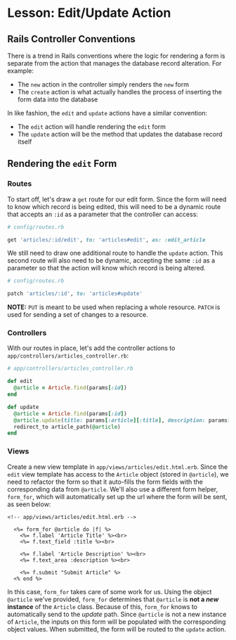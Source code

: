 # Lesson: Edit/Update Action

## Rails Controller Conventions

There is a trend in Rails conventions where the logic for rendering a form is separate from the action that manages the database record alteration. For example:

- The `new` action in the controller simply renders the `new` form
- The `create` action is what actually handles the process of inserting the form data into the database

In like fashion, the `edit` and `update` actions have a similar convention:

- The `edit` action will handle rendering the `edit` form
- The `update` action will be the method that updates the database record itself

## Rendering the `edit` Form

### Routes

To start off, let's draw a `get` route for our edit form. Since the form will need to know which record is being edited, this will need to be a dynamic route that accepts an `:id` as a parameter that the controller can access:

```ruby
# config/routes.rb

get 'articles/:id/edit', to: 'articles#edit', as: :edit_article
```

We still need to draw one additional route to handle the `update` action. This second route will also need to be dynamic, accepting the same `:id` as a parameter so that the action will know which record is being altered.

```ruby
# config/routes.rb

patch 'articles/:id', to: 'articles#update'
```

**NOTE:** `PUT` is meant to be used when replacing a whole resource. `PATCH` is used for sending a set of changes to a resource.

### Controllers

With our routes in place, let's add the controller actions to `app/controllers/articles_controller.rb`:

```ruby
# app/controllers/articles_controller.rb

def edit
  @article = Article.find(params[:id])
end

def update
  @article = Article.find(params[:id])
  @article.update(title: params[:article][:title], description: params[:article][:description])
  redirect_to article_path(@article)
end
```

### Views

Create a new view template in `app/views/articles/edit.html.erb`. Since the `edit` view template has access to the `Article` object (stored in `@article`), we need to refactor the form so that it auto-fills the form fields with the corresponding data from `@article`. We'll also use a different form helper, `form_for`, which will automatically set up the url where the form will be sent, as seen below:

```erb
<!-- app/views/articles/edit.html.erb -->

  <%= form_for @article do |f| %>
    <%= f.label 'Article Title' %><br>
    <%= f.text_field :title %><br>

    <%= f.label 'Article Description' %><br>
    <%= f.text_area :description %><br>

    <%= f.submit "Submit Article" %>
  <% end %>
```

In this case, `form_for` takes care of some work for us. Using the object `@article` we've provided, `form_for` determines that `@article` is **not a _new_ instance** of the `Article` class. Because of this, `form_for` knows to automatically send to the _update_ path. Since `@article` is not a new instance of `Article`, the inputs on this form will be populated with the corresponding object values. When submitted, the form will be routed to the `update` action.
